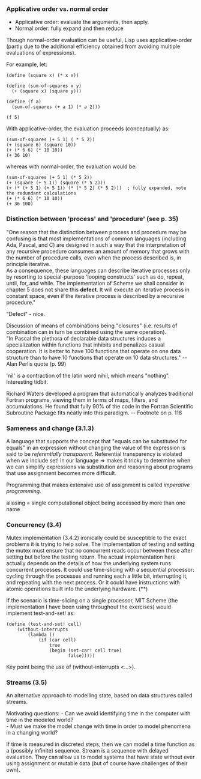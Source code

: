 ### Applicative order vs. normal order  

* Applicative order:  evaluate the arguments, then apply.  
* Normal order: fully expand and then reduce

Though normal-order evaluation can be useful, Lisp uses applicative-order (partly due to the additional efficiency obtained from avoiding multiple evaluations of expressions).  

For example, let:  

	(define (square x) (* x x))

	(define (sum-of-squares x y)
	  (+ (square x) (square y)))

	(define (f a)
	  (sum-of-squares (+ a 1) (* a 2)))

	(f 5)	

With applicative-order, the evaluation proceeds (conceptually) as:  

	(sum-of-squares (+ 5 1) ( * 5 2))
	(+ (square 6) (square 10))
	(+ (* 6 6) (* 10 10))
	(+ 36 10)  

whereas with normal-order, the evaluation would be:  

	(sum-of-squares (+ 5 1) (* 5 2))
	(+ (square (+ 5 1)) (square (* 5 2)))
	(+ (* (+ 5 1) (+ 5 1)) (* (* 5 2) (* 5 2)))  ; fully expanded, note the redundant calculations
	(+ (* 6 6) (* 10 10))
	(+ 36 100)  



### Distinction between 'process' and 'procedure'  (see p. 35)  

"One reason that the distinction between process and procedure may be confusing is that most
implementations of common languages (including Ada, Pascal, and C) are designed in such a  way
that the interpretation of any recursive procedure consumes an amount of memory that grows
with the number of procedure calls, even when the process described is, in principle iterative.  
As a consequence, these languages can describe iterative processes only by resorting to 
special-purpose 'looping constructs' such as do, repeat, until, for, and while.  The implementation 
of Scheme we shall consider in chapter 5 does not share this **defect**.  It will execute an
iterative process in constant space, even if the iterative process is described by a
recursive procedure."

"Defect" - nice.  


Discussion of means of combinations being "closures" (i.e. results of combination can in 
turn be combined using the same operation).  
"In Pascal the plethora of declarable data structures induces a specialization within functions
that inhibits and penalizes casual cooperation.  It is better to have 100 functions that operate 
on one data structure than to have 10 functions that operate on 10 data structures."
-- Alan Perlis quote (p. 99)

'nil' is a contraction of the latin word nihil, which means "nothing".  Interesting tidbit.

Richard Waters developed a program that automatically analyzes traditional Fortran programs,
viewing them in terms of maps, filters, and accumulations.  He found that fully 90% of the
code in the Fortran Scientific Subroutine Package fits neatly into this paradigm.
-- Footnote on p. 118


### Sameness and change (3.1.3)  

A language that supports the concept that "equals can be substituted for equals" in
an expression without changing the value of the expression is said to be
_referentially transparent_.  Referential transparency is violated when we include
set! in our language => makes it tricky to determine when we can simplify
expressions via substitution and reasoning about programs that use assignment becomes
more difficult.

Programming that makes extensive use of assignment is called _imperative programming_.

aliasing = single computational object being accessed by more than one name


### Concurrency (3.4)  

Mutex implementation (3.4.2) ironically could be susceptible
to the exact problems it is trying to help solve.  The implementation of testing and
setting the mutex must ensure that no concurrent reads occur between these after
setting but before the testing return.  The actual implementation here actually
depends on the details of how the underlying system runs concurrent processes.  It could
use time-slicing with a sequential processor: cycling through the processes and
running each a little bit, interrupting it, and repeating with the next process.  Or it
could have instructions with atomic operations built into the underlying hardware. (**)

If the scenario is time-slicing on a single processor, MIT Scheme (the implementation I
have been using throughout the exercises) would implement test-and-set! as:

    (define (test-and-set! cell)
        (without-interrupts
            (lambda ()
                (if (car cell)
                    true
                    (begin (set-car! cell true)
                           false)))))

Key point being the use of (without-interrupts <...>).


### Streams (3.5)  

An alternative approach to modelling state, based on data structures called streams.

Motivating questions:
    - Can we avoid identifying time in the computer with time in the modeled world?  
    - Must we make the model change with time in order to model phenomena in a changing world?

If time is measured in discreted steps, then we can model a time function as a (possibly
infinite) sequence.  Stream is a sequence with delayed evaluation.  They can allow us
to model systems that have state without ever using assignment or mutable data (but of
course have challenges of their own).


